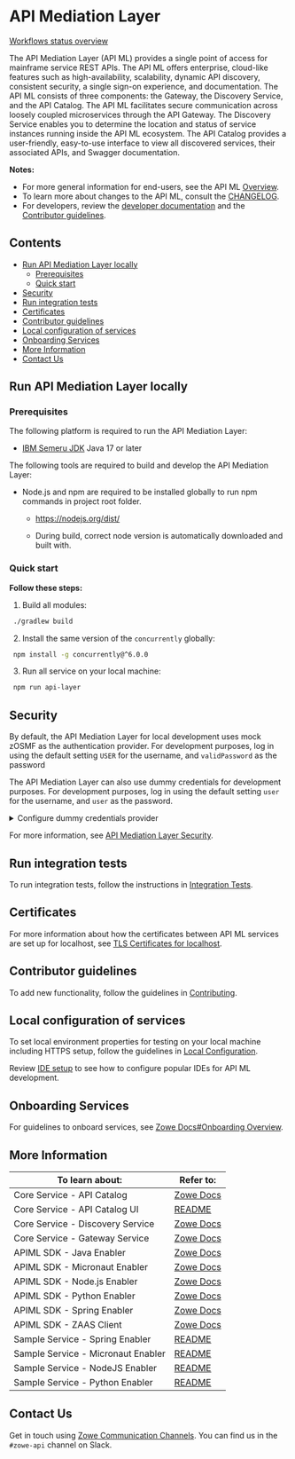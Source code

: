 # API Mediation Layer

[Workflows status overview](WORKFLOWS_STATUS_OVERVIEW.MD)

The API Mediation Layer (API ML) provides a single point of access for mainframe service REST APIs. The API ML offers enterprise, cloud-like features such as high-availability, scalability, dynamic API discovery, consistent security, a single sign-on experience, and documentation. The API ML consists of three components: the Gateway, the Discovery Service, and the API Catalog. The API ML facilitates secure communication across loosely coupled microservices through the API Gateway. The Discovery Service enables you to determine the location and status of service instances running inside the API ML ecosystem. The API Catalog provides a user-friendly, easy-to-use interface to view all discovered services, their associated APIs, and Swagger documentation.

**Notes:**

* For more general information for end-users, see the API ML [Overview](https://docs.zowe.org/stable/getting-started/overview.html#api-mediation-layer).
* To learn more about changes to the API ML, consult the [CHANGELOG](CHANGELOG.md).
* For developers, review the [developer documentation](./docs) and the [Contributor guidelines](#contributor-guidelines).

## Contents

* [Run API Mediation Layer locally](#run-api-mediation-layer-locally)
  * [Prerequisites](#prerequisites)
  * [Quick start](#quick-start)
* [Security](#security)
* [Run integration tests](#run-integration-tests)
* [Certificates](#certificates)
* [Contributor guidelines](#contributor-guidelines)
* [Local configuration of services](#local-configuration-of-services)
* [Onboarding Services](#onboarding-services)
* [More Information](#more-information)
* [Contact Us](#contact-us)

## Run API Mediation Layer locally

### Prerequisites

The following platform is required to run the API Mediation Layer:

* [IBM Semeru JDK](https://developer.ibm.com/languages/java/semeru-runtimes/downloads/) Java 17 or later

The following tools are required to build and develop the API Mediation Layer:

* Node.js and npm are required to be installed globally to run npm commands in project root folder.
  
  * <https://nodejs.org/dist/>

  * During build, correct node version is automatically downloaded and built with.

### Quick start

**Follow these steps:**

1. Build all modules:

  ```sh
   ./gradlew build
   ```

2. Install the same version of the `concurrently` globally:

  ```sh
   npm install -g concurrently@^6.0.0
   ```

3. Run all service on your local machine:

  ```sh
   npm run api-layer
   ```

## Security

By default, the API Mediation Layer for local development uses mock zOSMF as the authentication provider. For development purposes, log in using the default setting `USER` for the username, and `validPassword` as the password

The API Mediation Layer can also use dummy credentials for development purposes. For development purposes, log in using the default setting `user` for the username, and `user` as the password.  
<details>
  <summary>Configure dummy credentials provider</summary>

  ### Configure `dummy` credentials provider

  Modify [gateway-service.yml](/config/local/gateway-service.yml)

  ```yaml
        apiml:
          security:
            auth:
              #provider: zosmf
              provider: dummy

  ```

</details>

For more information, see [API Mediation Layer Security](https://docs.zowe.org/stable/extend/extend-apiml/zowe-api-mediation-layer-security-overview).

## Run integration tests

To run integration tests, follow the instructions in [Integration Tests](integration-tests/README.md).

## Certificates

For more information about how the certificates between API ML services are set up for localhost, see [TLS Certificates for localhost](keystore/README.md).

## Contributor guidelines

To add new functionality, follow the guidelines in [Contributing](CONTRIBUTING.md).

## Local configuration of services

To set local environment properties for testing on your local machine including HTTPS setup, follow the guidelines in [Local Configuration](docs/local-configuration.md).

Review [IDE setup](docs/ide-setup.md) to see how to configure popular IDEs for API ML development.

## Onboarding Services

For guidelines to onboard services, see [Zowe Docs#Onboarding Overview](https://docs.zowe.org/stable/extend/extend-apiml/onboard-overview.html).

## More Information

| To learn about:                    | Refer to:                                                                                         |
|------------------------------------|---------------------------------------------------------------------------------------------------|
| Core Service - API Catalog         | [Zowe Docs](https://docs.zowe.org/stable/getting-started/overview.html#api-mediation-layer)       |
| Core Service - API Catalog UI      | [README](api-catalog-ui/frontend/README.md)                                                       |
| Core Service - Discovery Service   | [Zowe Docs](https://docs.zowe.org/stable/getting-started/overview.html#api-mediation-layer)       |
| Core Service - Gateway Service     | [Zowe Docs](https://docs.zowe.org/stable/getting-started/overview.html#api-mediation-layer)       |
| APIML SDK - Java Enabler           | [Zowe Docs](https://docs.zowe.org/stable/extend/extend-apiml/onboard-plain-java-enabler)          |
| APIML SDK - Micronaut Enabler      | [Zowe Docs](https://docs.zowe.org/stable/extend/extend-apiml/onboard-micronaut-enabler)           |
| APIML SDK - Node.js Enabler        | [Zowe Docs](https://docs.zowe.org/stable/extend/extend-apiml/onboard-nodejs-enabler)              |
| APIML SDK - Python Enabler         | [Zowe Docs](https://docs.zowe.org/stable/extend/extend-apiml/onboard-python-enabler)              |
| APIML SDK - Spring Enabler         | [Zowe Docs](https://docs.zowe.org/stable/extend/extend-apiml/onboard-spring-boot-enabler)         |
| APIML SDK - ZAAS Client            | [Zowe Docs](https://docs.zowe.org/stable/extend/extend-apiml/api-mediation-security/#zaas-client) | |
| Sample Service - Spring Enabler    | [README](onboarding-enabler-spring-sample-app/README.md)                                          |
| Sample Service - Micronaut Enabler | [README](onboarding-enabler-micronaut-sample-app/README.md)                                       |
| Sample Service - NodeJS Enabler    | [README](onboarding-enabler-nodejs-sample-app/README.md)                                          |
| Sample Service - Python Enabler    | [README](onboarding-enabler-python-sample-app/README.md)                                          |

## Contact Us

Get in touch using [Zowe Communication Channels](https://github.com/zowe/community/blob/master/README.md#communication-channels). You can find us in the `#zowe-api` channel on Slack.
